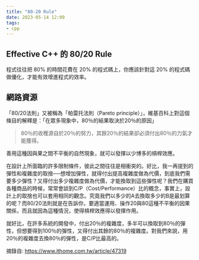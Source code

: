 ```yaml
---
title: "80-20 Rule"
date: 2023-05-14 12:09
tags:
- cpp
---
```

## Effective C++ 的 80/20 Rule
程式往往把 80% 的時間花費在 20% 的程式碼上，你應該針對這 20% 的程式碼做優化，才能有效增進程式的效率。


## 網路資源
「80/20法則」又被稱為「帕雷托法則（Pareto principle）」，維基百科上對這個條目的解釋是：「在眾多現象中，80％的結果取決於20％的原因」

> 80％的收穫源自於20％的努力，其餘20％的結果卻必須付出80％的力氣才能獲得。

善用這種因與果之間不平衡的自然現象，就可以發揮以少博多的槓桿效應。  
  
在設計上所面臨的許多限制條件，彼此之間往往是相衝突的。好比，我一再提到的彈性和複雜度的取捨──想增加彈性，就得付出提高複雜度做為代價，到底我們需要多少彈性？又得付出多少複雜度做為代價，才能換取到這些彈性呢？我們在購買各種商品的時候，常常會談到C/P（Cost/Performance）比的概念，事實上，設計上的取捨也可以套用相同的觀念。究竟我們以多少的A去換取多少的B是最划算的呢？而80/20法則就是在告訴你，要適當運用、操作20與80這種不平衡的因果關係，而且就因為這種情況，使得槓桿效應得以發揮作用。  
  
就好比，在許多系統的開發中，付出20％的複雜度，多半可以換取到80％的彈性，但想要得到100％的彈性，又得付出其餘的80％的複雜度。對我們來說，用20％的複雜度去換80％的彈性，是C/P比最高的。

摘錄自: https://www.ithome.com.tw/article/47319